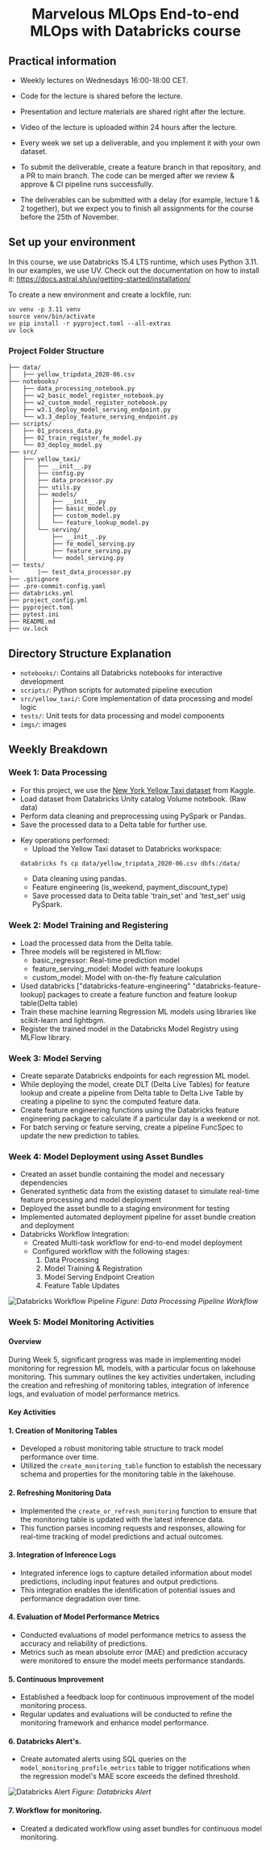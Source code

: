 <h1 align="center">
Marvelous MLOps End-to-end MLOps with Databricks course


## Practical information
- Weekly lectures on Wednesdays 16:00-18:00 CET.
- Code for the lecture is shared before the lecture.
- Presentation and lecture materials are shared right after the lecture.
- Video of the lecture is uploaded within 24 hours after the lecture.

- Every week we set up a deliverable, and you implement it with your own dataset.
- To submit the deliverable, create a feature branch in that repository, and a PR to main branch. The code can be merged after we review & approve & CI pipeline runs successfully.
- The deliverables can be submitted with a delay (for example, lecture 1 & 2 together), but we expect you to finish all assignments for the course before the 25th of November.


## Set up your environment
In this course, we use Databricks 15.4 LTS runtime, which uses Python 3.11.
In our examples, we use UV. Check out the documentation on how to install it: https://docs.astral.sh/uv/getting-started/installation/

To create a new environment and create a lockfile, run:

```
uv venv -p 3.11 venv
source venv/bin/activate
uv pip install -r pyproject.toml --all-extras
uv lock
```

### Project Folder Structure
```
├── data/
│   ├── yellow_tripdata_2020-06.csv
├── notebooks/
│   ├── data_processing_notebook.py
│   ├── w2_basic_model_register_notebook.py
│   ├── w2_custom_model_register_notebook.py
│   ├── w3.1_deploy_model_serving_endpoint.py
│   └── w3.3_deploy_feature_serving_endpoint.py
├── scripts/
│   ├── 01_process_data.py
│   ├── 02_train_register_fe_model.py
│   └── 03_deploy_model.py
├── src/
│   ├── yellow_taxi/
│   │   ├── __init__.py
│   │   ├── config.py
│   │   ├── data_processor.py
│   │   ├── utils.py
│   │   ├── models/
│   │   │   ├── __init__.py
│   │   │   ├── basic_model.py
│   │   │   ├── custom_model.py
│   │   │   └── feature_lookup_model.py
│   │   └── serving/
│   │       ├── __init__.py
│   │       ├── fe_model_serving.py
│   │       ├── feature_serving.py
│   │       └── model_serving.py
|── tests/
└       |── test_data_processor.py
├── .gitignore
├── .pre-commit-config.yaml
├── databricks.yml
├── project_config.yml
├── pyproject.toml
├── pytest.ini
├── README.md
├── uv.lock
```


## Directory Structure Explanation
- `notebooks/`: Contains all Databricks notebooks for interactive development
- `scripts/`: Python scripts for automated pipeline execution
- `src/yellow_taxi/`: Core implementation of data processing and model logic
- `tests/`: Unit tests for data processing and model components
- `imgs/`: images


## Weekly Breakdown


### Week 1: Data Processing

- For this project, we use the [New York Yellow Taxi dataset](https://www.kaggle.com/datasets/microize/newyork-yellow-taxi-trip-data-2020-2019) from Kaggle.
- Load dataset from Databricks Unity catalog Volume notebook. (Raw data)
- Perform data cleaning and preprocessing using PySpark or Pandas.
- Save the processed data to a Delta table for further use.

* Key operations performed:
    - Upload the Yellow Taxi dataset to Databricks workspace:
   ```bash
   databricks fs cp data/yellow_tripdata_2020-06.csv dbfs:/data/
   ```
   - Data cleaning using pandas.
   - Feature engineering (is_weekend, payment_discount_type)
   - Save processed data to Delta table 'train_set' and 'test_set' usig PySpark.


### Week 2: Model Training and Registering
- Load the processed data from the Delta table.
- Three models will be registered in MLflow:
   * basic_regressor: Real-time prediction model
   * feature_serving_model: Model with feature lookups
   * custom_model: Model with on-the-fly feature calculation
- Used databricks ["databricks-feature-engineering" "databricks-feature-lookup] packages to create a feature function and feature lookup table(Delta table)
- Train these machine learning Regression ML models using libraries like
     scikit-learn and lightbgm.
- Register the trained model in the Databricks Model Registry using MLFlow library.


### Week 3: Model Serving

- Create separate Databricks endpoints for each regression ML model.
- While deploying the model, create DLT (Delta Live Tables) for feature lookup and create a pipeline from Delta table to Delta Live Table by creating a pipeline to sync the computed feature data.
- Create feature engineering functions using the Databricks feature engineering package to calculate if a particular day is a weekend or not.
- For batch serving or feature serving, create a pipeline FuncSpec to update the new prediction to tables.


### Week 4: Model Deployment using Asset Bundles
- Created an asset bundle containing the model and necessary dependencies
- Generated synthetic data from the existing dataset to simulate real-time feature processing and model deployment
- Deployed the asset bundle to a staging environment for testing
- Implemented automated deployment pipeline for asset bundle creation and deployment
- Databricks Workflow Integration:
  - Created Multi-task workflow for end-to-end model deployment
  - Configured workflow with the following stages:
    1. Data Processing
    2. Model Training & Registration
    3. Model Serving Endpoint Creation
    4. Feature Table Updates

![Databricks Workflow Pipeline](imgs/pipeline.png)
*Figure: Data Processing Pipeline Workflow*


### Week 5: Model Monitoring Activities

#### Overview
During Week 5, significant progress was made in implementing model monitoring for regression ML models, with a particular focus on lakehouse monitoring. This summary outlines the key activities undertaken, including the creation and refreshing of monitoring tables, integration of inference logs, and evaluation of model performance metrics.

#### Key Activities

#### 1. Creation of Monitoring Tables
- Developed a robust monitoring table structure to track model performance over time.
- Utilized the `create_monitoring_table` function to establish the necessary schema and properties for the monitoring table in the lakehouse.

#### 2. Refreshing Monitoring Data
- Implemented the `create_or_refresh_monitoring` function to ensure that the monitoring table is updated with the latest inference data.
- This function parses incoming requests and responses, allowing for real-time tracking of model predictions and actual outcomes.

#### 3. Integration of Inference Logs
- Integrated inference logs to capture detailed information about model predictions, including input features and output predictions.
- This integration enables the identification of potential issues and performance degradation over time.

#### 4. Evaluation of Model Performance Metrics
- Conducted evaluations of model performance metrics to assess the accuracy and reliability of predictions.
- Metrics such as mean absolute error (MAE) and prediction accuracy were monitored to ensure the model meets performance standards.

#### 5. Continuous Improvement
- Established a feedback loop for continuous improvement of the model monitoring process.
- Regular updates and evaluations will be conducted to refine the monitoring framework and enhance model performance.

#### 6. Databricks Alert's.
- Create automated alerts using SQL queries on the `model_monitoring_profile_metrics` table to trigger notifications when the regression model's MAE score exceeds the defined threshold.

![Databricks Alert](imgs/alert.png)
*Figure: Databricks Alert*

#### 7. Workflow for monitoring.
- Created a dedicated workflow using asset bundles for continuous model monitoring.

